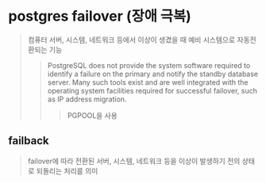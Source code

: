 # postgres failover (장애 극복)

> 컴퓨터 서버, 시스템, 네트워크 등에서 이상이 생겼을 때 예비 시스템으로 자동전환되는 기능
>
> > PostgreSQL does not provide the system software required to identify a failure on the primary and notify the standby database server. Many such tools exist and are well integrated with the operating system facilities required for successful failover, such as IP address migration.
> >
> > > PGPOOL을 사용

## failback

> failover에 따라 전환된 서버, 시스템, 네트워크 등을 이상이 발생하기 전의 상태로 되돌리는 처리를 의미
